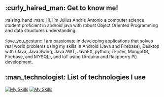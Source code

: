 <h2>:curly_haired_man: Get to know me!</h2>:raising_hand_man: Hi, I’m Julius Andrie Antonio a computer science student proficient in android java with robust  Object Oriented Programming and data structures understanding.<br><br>
:love_you_gesture: I am passionate in developing applications that solves real world problems using my skills in Android (Java and Firebase), Desktop with (Java, Java Swing, Java AWT, JavaFX, python, Tkinter, MongoDB, Firebase, and MYSQL), and IoT using (Arduino and Raspberry Pi) development.
<br><h2>:man_technologist: List of technologies I use</h2>

[![My Skills](https://skillicons.dev/icons?i=java,kotlin,py,cpp,js,jquery,html,css,opencv,firebase,mongodb,sqlite,mysql,raspberrypi,arduino&theme=light)](https://skillicons.dev)
[![My Skills](https://skillicons.dev/icons?i=androidstudio,vscode,eclipse,pycharm,git,github,idea&theme=light)](https://skillicons.dev)




























